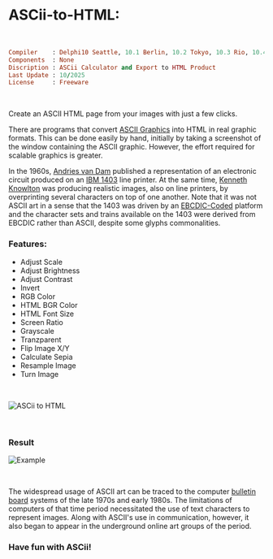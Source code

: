 # ASCii-to-HTML:

</br>

```ruby
Compiler    : Delphi10 Seattle, 10.1 Berlin, 10.2 Tokyo, 10.3 Rio, 10.4 Sydney, 11 Alexandria, 12 Athens
Components  : None
Discription : ASCii Calculator and Export to HTML Product
Last Update : 10/2025
License     : Freeware
```

</br>

Create an ASCII HTML page from your images with just a few clicks.

There are programs that convert [ASCII Graphics](https://en.wikipedia.org/wiki/ASCII_art) into HTML in real graphic formats. This can be done easily by hand, initially by taking a screenshot of the window containing the ASCII graphic. However, the effort required for scalable graphics is greater.

In the 1960s, [Andries van Dam](https://en.wikipedia.org/wiki/Andries_van_Dam) published a representation of an electronic circuit produced on an [IBM 1403](https://en.wikipedia.org/wiki/IBM_1403) line printer. At the same time, [Kenneth Knowlton](https://en.wikipedia.org/wiki/Ken_Knowlton) was producing realistic images, also on line printers, by overprinting several characters on top of one another. Note that it was not ASCII art in a sense that the 1403 was driven by an [EBCDIC-Coded](https://en.wikipedia.org/wiki/EBCDIC) platform and the character sets and trains available on the 1403 were derived from EBCDIC rather than ASCII, despite some glyphs commonalities.

### Features:
* Adjust Scale
* Adjust Brightness
* Adjust Contrast
* Invert
* RGB Color
* HTML BGR Color
* HTML Font Size
* Screen Ratio
* Grayscale
* Tranzparent
* Flip Image X/Y
* Calculate Sepia
* Resample Image
* Turn Image

</br>

![ASCii to HTML](https://github.com/user-attachments/assets/f6bf86a7-27a0-4715-8961-c0ff65249ecb)

</br>

### Result

![Example](https://github.com/user-attachments/assets/4aef29f7-cdc7-40cf-93f9-28ad68f79ce4)

</br>

The widespread usage of ASCII art can be traced to the computer [bulletin board](https://en.wikipedia.org/wiki/Bulletin_board_system) systems of the late 1970s and early 1980s. The limitations of computers of that time period necessitated the use of text characters to represent images. Along with ASCII's use in communication, however, it also began to appear in the underground online art groups of the period.

### Have fun with ASCii!

